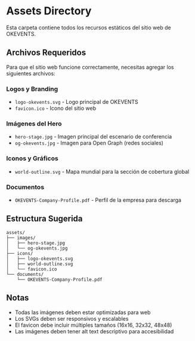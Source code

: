 # Assets Directory

Esta carpeta contiene todos los recursos estáticos del sitio web de OKEVENTS.

## Archivos Requeridos

Para que el sitio web funcione correctamente, necesitas agregar los siguientes archivos:

### Logos y Branding
- `logo-okevents.svg` - Logo principal de OKEVENTS
- `favicon.ico` - Icono del sitio web

### Imágenes del Hero
- `hero-stage.jpg` - Imagen principal del escenario de conferencia
- `og-okevents.jpg` - Imagen para Open Graph (redes sociales)

### Iconos y Gráficos
- `world-outline.svg` - Mapa mundial para la sección de cobertura global

### Documentos
- `OKEVENTS-Company-Profile.pdf` - Perfil de la empresa para descarga

## Estructura Sugerida

```
assets/
├── images/
│   ├── hero-stage.jpg
│   └── og-okevents.jpg
├── icons/
│   ├── logo-okevents.svg
│   ├── world-outline.svg
│   └── favicon.ico
└── documents/
    └── OKEVENTS-Company-Profile.pdf
```

## Notas

- Todas las imágenes deben estar optimizadas para web
- Los SVGs deben ser responsivos y escalables
- El favicon debe incluir múltiples tamaños (16x16, 32x32, 48x48)
- Las imágenes deben tener alt text descriptivo para accesibilidad
